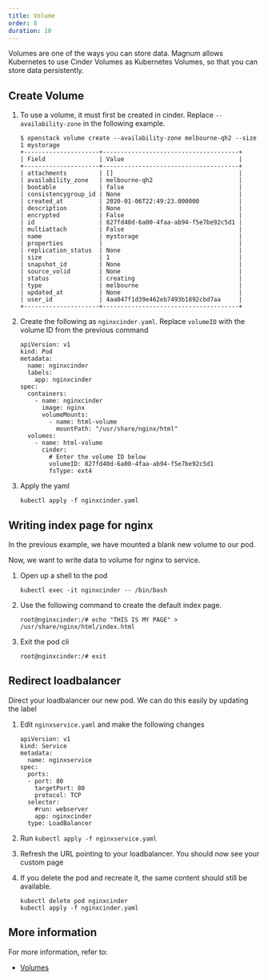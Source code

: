 ```yaml
---
title: Volume
order: 8
duration: 10
---
```


Volumes are one of the ways you can store data. Magnum allows Kubernetes to
use Cinder Volumes as Kubernetes Volumes, so that you can store data
persistently.

## Create Volume

1. To use a volume, it must first be created in cinder. Replace
   `--availability-zone` in the following example.

    ```
    $ openstack volume create --availability-zone melbourne-qh2 --size 1 mystorage
    +---------------------+--------------------------------------+
    | Field               | Value                                |
    +---------------------+--------------------------------------+
    | attachments         | []                                   |
    | availability_zone   | melbourne-qh2                        |
    | bootable            | false                                |
    | consistencygroup_id | None                                 |
    | created_at          | 2020-01-06T22:49:23.000000           |
    | description         | None                                 |
    | encrypted           | False                                |
    | id                  | 827fd40d-6a00-4faa-ab94-f5e7be92c5d1 |
    | multiattach         | False                                |
    | name                | mystorage                            |
    | properties          |                                      |
    | replication_status  | None                                 |
    | size                | 1                                    |
    | snapshot_id         | None                                 |
    | source_volid        | None                                 |
    | status              | creating                             |
    | type                | melbourne                            |
    | updated_at          | None                                 |
    | user_id             | 4aa047f1d39e462eb7493b1892cbd7aa     |
    +---------------------+--------------------------------------+
    ```

1. Create the following as `nginxcinder.yaml`. Replace `volumeID` with the
   volume ID from the previous command

    ```
    apiVersion: v1
    kind: Pod
    metadata:
      name: nginxcinder
      labels:
        app: nginxcinder
    spec:
      containers:
        - name: nginxcinder
          image: nginx
          volumeMounts:
            - name: html-volume
              mountPath: "/usr/share/nginx/html"
      volumes:
        - name: html-volume
          cinder:
            # Enter the volume ID below
            volumeID: 827fd40d-6a00-4faa-ab94-f5e7be92c5d1
            fsType: ext4
    ```

1. Apply the yaml

    ```
    kubectl apply -f nginxcinder.yaml
    ```

## Writing index page for nginx

In the previous example, we have mounted a blank new volume to our pod.

Now, we want to write data to volume for nginx to service.

1. Open up a shell to the pod

    ```
    kubectl exec -it nginxcinder -- /bin/bash
    ```

1. Use the following command to create the default index page.

    ```
    root@nginxcinder:/# echo "THIS IS MY PAGE" > /usr/share/nginx/html/index.html
    ```

1. Exit the pod cli

    ```
    root@nginxcinder:/# exit
    ```

## Redirect loadbalancer

Direct your loadbalancer our new pod. We can do this easily by updating the label

1. Edit `nginxservice.yaml` and make the following changes

    ```
    apiVersion: v1
    kind: Service
    metadata:
      name: nginxservice
    spec:
      ports:
      - port: 80
        targetPort: 80
        protocol: TCP
      selector:
        #run: webserver
        app: nginxcinder
      type: LoadBalancer
    ```

1. Run `kubectl apply -f nginxservice.yaml`

1. Refresh the URL pointing to your loadbalancer. You should now see your custom page

1. If you delete the pod and recreate it, the same content should still be available.

    ```
    kubectl delete pod nginxcinder
    kubectl apply -f nginxcinder.yaml
    ```

## More information

For more information, refer to:

- [Volumes](https://kubernetes.io/docs/concepts/storage/volumes/)
